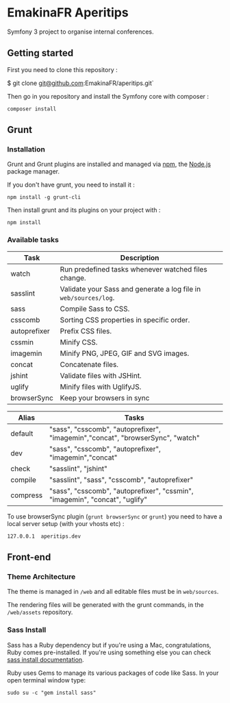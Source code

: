 EmakinaFR Aperitips
==========

Symfony 3 project to organise internal conferences.

## Getting started

First you need to clone this repository :

$ git clone git@github.com:EmakinaFR/aperitips.git`

Then go in you repository and install the Symfony core with composer :

`composer install`

## Grunt

### Installation

Grunt and Grunt plugins are installed and managed via [npm](https://www.npmjs.com/), 
the [Node.js](https://nodejs.org/en/) package manager.

If you don't have grunt, you need to install it :

`npm install -g grunt-cli`


Then install grunt and its plugins on your project with :

`npm install`

### Available tasks

| Task          | Description |
| ------------- | ------------- |
| watch         | Run predefined tasks whenever watched files change. |
| sasslint      | Validate your Sass and generate a log file in `web/sources/log`.  |
| sass          | Compile Sass to CSS.  |
| csscomb       | Sorting CSS properties in specific order. |
| autoprefixer  | Prefix CSS files. |
| cssmin        | Minify CSS. |
| imagemin      | Minify PNG, JPEG, GIF and SVG images. |
| concat        | Concatenate files. |
| jshint        | Validate files with JSHint. |
| uglify        | Minify files with UglifyJS. |
| browserSync   | Keep your browsers in sync  |

| Alias          | Tasks |
| -------------  | ------------- |
| default        | "sass", "csscomb", "autoprefixer", "imagemin","concat", "browserSync", "watch" |
| dev            | "sass", "csscomb", "autoprefixer", "imagemin","concat" |
| check          | "sasslint", "jshint"  |
| compile        | "sasslint", "sass", "csscomb", "autoprefixer"  |
| compress       | "sass", "csscomb", "autoprefixer", "cssmin", "imagemin", "concat", "uglify" |

To use browserSync plugin (`grunt browserSync` or `grunt`) you need to have a local server setup (with your vhosts etc) :

`127.0.0.1  aperitips.dev`

## Front-end 

### Theme Architecture

The theme is managed in `/web` and all editable files must be in `web/sources`. 

The rendering files will be generated with the grunt commands, in the `/web/assets` repository.

### Sass Install

Sass has a Ruby dependency but if you're using a Mac, congratulations, Ruby comes pre-installed.
If you're using something else you can check [sass install documentation](http://sass-lang.com/install).

Ruby uses Gems to manage its various packages of code like Sass. In your open terminal window type:

`sudo su -c "gem install sass"`

